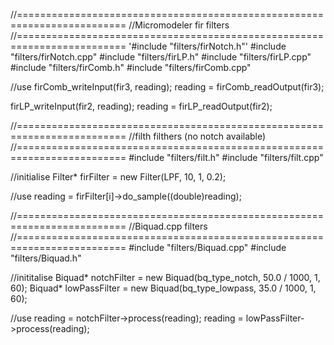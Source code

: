 //=========================================================================
//Micromodeler fir filters
//=========================================================================
'#include "filters/firNotch.h"'
#include "filters/firNotch.cpp"
#include "filters/firLP.h"
#include "filters/firLP.cpp"
#include "filters/firComb.h"
#include "filters/firComb.cpp"

//use
firComb_writeInput(fir3, reading);
reading = firComb_readOutput(fir3);

firLP_writeInput(fir2, reading);
reading = firLP_readOutput(fir2);

//=========================================================================
//filth filthers (no notch available)
//=========================================================================
#include "filters/filt.h"
#include "filters/filt.cpp"

//initialise
Filter* firFilter = new Filter(LPF, 10, 1, 0.2);

//use
reading = firFilter[i]->do_sample((double)reading);


//=========================================================================
//Biquad.cpp filters
//=========================================================================
#include "filters/Biquad.cpp"
#include "filters/Biquad.h"

//inititalise
Biquad* notchFilter = new Biquad(bq_type_notch, 50.0 / 1000, 1, 60);
Biquad* lowPassFilter = new Biquad(bq_type_lowpass, 35.0 / 1000, 1, 60);

//use
reading = notchFilter->process(reading);
reading = lowPassFilter->process(reading);
